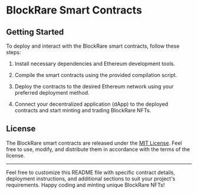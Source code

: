 # BlockRare Smart Contracts

## Getting Started

To deploy and interact with the BlockRare smart contracts, follow these steps:

1. Install necessary dependencies and Ethereum development tools.

2. Compile the smart contracts using the provided compilation script.

3. Deploy the contracts to the desired Ethereum network using your preferred deployment method.

4. Connect your decentralized application (dApp) to the deployed contracts and start minting and trading BlockRare NFTs.

## License

The BlockRare smart contracts are released under the [MIT License](LICENSE). Feel free to use, modify, and distribute them in accordance with the terms of the license.

---

Feel free to customize this README file with specific contract details, deployment instructions, and additional sections to suit your project's requirements. Happy coding and minting unique BlockRare NFTs!

